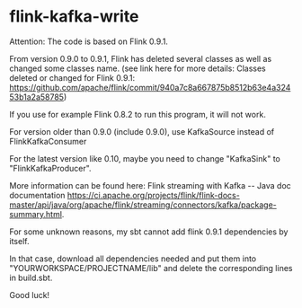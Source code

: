 # flink-kafka-write

Attention: The code is based on Flink 0.9.1. 


From version 0.9.0 to 0.9.1, Flink has deleted several classes as well as changed some classes name.
(see link here for more details: Classes deleted or changed for Flink 0.9.1: https://github.com/apache/flink/commit/940a7c8a667875b8512b63e4a32453b1a2a58785)


If you use for example Flink 0.8.2 to run this program, it will not work.


For version older than 0.9.0 (include 0.9.0), use KafkaSource instead of FlinkKafkaConsumer


For the latest version like 0.10, maybe you need to change "KafkaSink" to "FlinkKafkaProducer".


More information can be found here: Flink streaming with Kafka -- Java doc documentation https://ci.apache.org/projects/flink/flink-docs-master/api/java/org/apache/flink/streaming/connectors/kafka/package-summary.html. 

For some unknown reasons, my sbt cannot add flink 0.9.1 dependencies by itself. 


In that case, download all dependencies needed and put them into "YOURWORKSPACE/PROJECTNAME/lib" and delete the corresponding lines in build.sbt.


Good luck!
